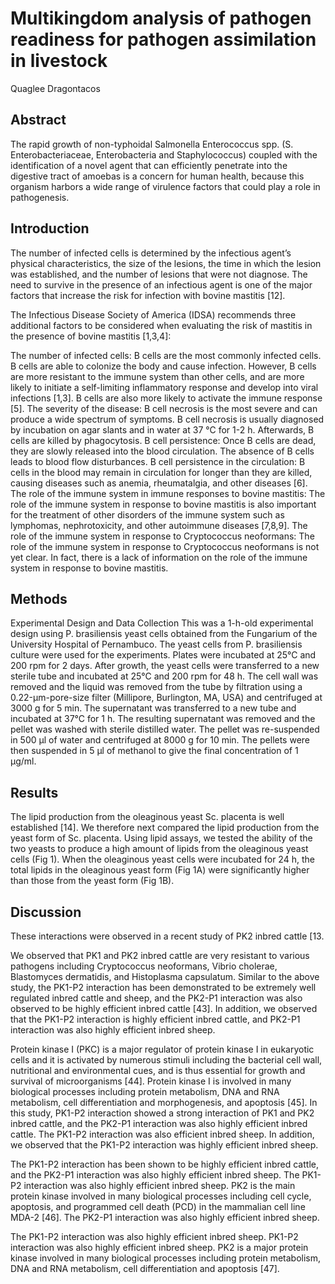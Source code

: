 # Multikingdom analysis of pathogen readiness for pathogen assimilation in livestock
Quaglee Dragontacos


## Abstract
The rapid growth of non-typhoidal Salmonella Enterococcus spp. (S. Enterobacteriaceae, Enterobacteria and Staphylococcus) coupled with the identification of a novel agent that can efficiently penetrate into the digestive tract of amoebas is a concern for human health, because this organism harbors a wide range of virulence factors that could play a role in pathogenesis.


## Introduction
The number of infected cells is determined by the infectious agent’s physical characteristics, the size of the lesions, the time in which the lesion was established, and the number of lesions that were not diagnose. The need to survive in the presence of an infectious agent is one of the major factors that increase the risk for infection with bovine mastitis [12].

The Infectious Disease Society of America (IDSA) recommends three additional factors to be considered when evaluating the risk of mastitis in the presence of bovine mastitis [1,3,4]:

The number of infected cells: B cells are the most commonly infected cells. B cells are able to colonize the body and cause infection. However, B cells are more resistant to the immune system than other cells, and are more likely to initiate a self-limiting inflammatory response and develop into viral infections [1,3]. B cells are also more likely to activate the immune response [5]. The severity of the disease: B cell necrosis is the most severe and can produce a wide spectrum of symptoms. B cell necrosis is usually diagnosed by incubation on agar slants and in water at 37 °C for 1-2 h. Afterwards, B cells are killed by phagocytosis. B cell persistence: Once B cells are dead, they are slowly released into the blood circulation. The absence of B cells leads to blood flow disturbances. B cell persistence in the circulation: B cells in the blood may remain in circulation for longer than they are killed, causing diseases such as anemia, rheumatalgia, and other diseases [6]. The role of the immune system in immune responses to bovine mastitis: The role of the immune system in response to bovine mastitis is also important for the treatment of other disorders of the immune system such as lymphomas, nephrotoxicity, and other autoimmune diseases [7,8,9]. The role of the immune system in response to Cryptococcus neoformans: The role of the immune system in response to Cryptococcus neoformans is not yet clear. In fact, there is a lack of information on the role of the immune system in response to bovine mastitis.


## Methods
Experimental Design and Data Collection
This was a 1-h-old experimental design using P. brasiliensis yeast cells obtained from the Fungarium of the University Hospital of Pernambuco. The yeast cells from P. brasiliensis culture were used for the experiments. Plates were incubated at 25°C and 200 rpm for 2 days. After growth, the yeast cells were transferred to a new sterile tube and incubated at 25°C and 200 rpm for 48 h. The cell wall was removed and the liquid was removed from the tube by filtration using a 0.22-µm-pore-size filter (Millipore, Burlington, MA, USA) and centrifuged at 3000 g for 5 min. The supernatant was transferred to a new tube and incubated at 37°C for 1 h. The resulting supernatant was removed and the pellet was washed with sterile distilled water. The pellet was re-suspended in 500 µl of water and centrifuged at 8000 g for 10 min. The pellets were then suspended in 5 µl of methanol to give the final concentration of 1 µg/ml.


## Results
The lipid production from the oleaginous yeast Sc. placenta is well established [14]. We therefore next compared the lipid production from the yeast form of Sc. placenta. Using lipid assays, we tested the ability of the two yeasts to produce a high amount of lipids from the oleaginous yeast cells (Fig 1). When the oleaginous yeast cells were incubated for 24 h, the total lipids in the oleaginous yeast form (Fig 1A) were significantly higher than those from the yeast form (Fig 1B).


## Discussion
These interactions were observed in a recent study of PK2 inbred cattle [13.

We observed that PK1 and PK2 inbred cattle are very resistant to various pathogens including Cryptococcus neoformans, Vibrio cholerae, Blastomyces dermatidis, and Histoplasma capsulatum. Similar to the above study, the PK1-P2 interaction has been demonstrated to be extremely well regulated inbred cattle and sheep, and the PK2-P1 interaction was also observed to be highly efficient inbred cattle [43]. In addition, we observed that the PK1-P2 interaction is highly efficient inbred cattle, and PK2-P1 interaction was also highly efficient inbred sheep.

Protein kinase I (PKC) is a major regulator of protein kinase I in eukaryotic cells and it is activated by numerous stimuli including the bacterial cell wall, nutritional and environmental cues, and is thus essential for growth and survival of microorganisms [44]. Protein kinase I is involved in many biological processes including protein metabolism, DNA and RNA metabolism, cell differentiation and morphogenesis, and apoptosis [45]. In this study, PK1-P2 interaction showed a strong interaction of PK1 and PK2 inbred cattle, and the PK2-P1 interaction was also highly efficient inbred cattle. The PK1-P2 interaction was also efficient inbred sheep. In addition, we observed that the PK1-P2 interaction was highly efficient inbred sheep.

The PK1-P2 interaction has been shown to be highly efficient inbred cattle, and the PK2-P1 interaction was also highly efficient inbred sheep. The PK1-P2 interaction was also highly efficient inbred sheep. PK2 is the main protein kinase involved in many biological processes including cell cycle, apoptosis, and programmed cell death (PCD) in the mammalian cell line MDA-2 [46]. The PK2-P1 interaction was also highly efficient inbred sheep.

The PK1-P2 interaction was also highly efficient inbred sheep. PK1-P2 interaction was also highly efficient inbred sheep. PK2 is a major protein kinase involved in many biological processes including protein metabolism, DNA and RNA metabolism, cell differentiation and apoptosis [47].
